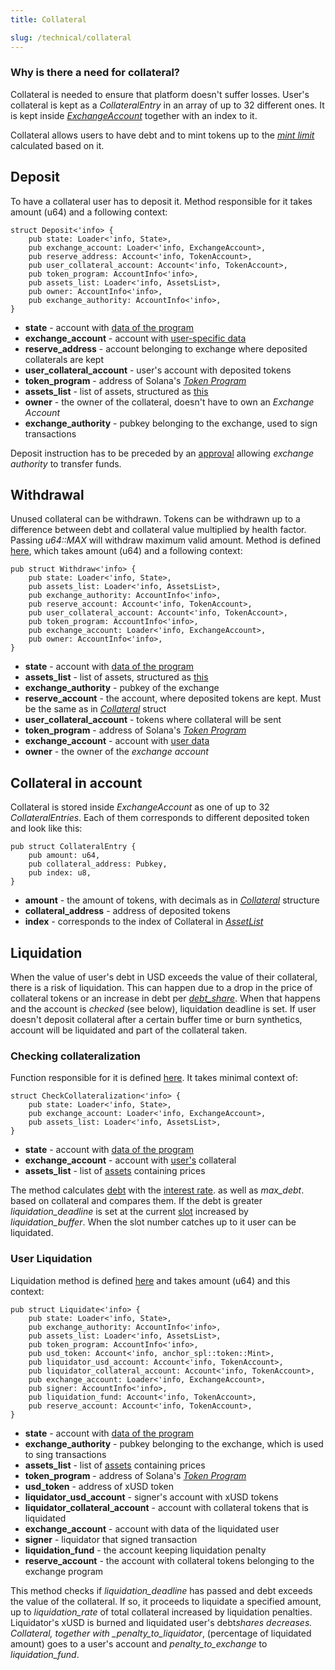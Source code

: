 ```yaml
---
title: Collateral

slug: /technical/collateral
---
```


### Why is there a need for collateral?

Collateral is needed to ensure that platform doesn't suffer losses. User's collateral is kept as a _CollateralEntry_ in an array of up to 32 different ones. It is kept inside [_ExchangeAccount_](/docs/technical/account#structure-of-account) together with an index to it.

Collateral allows users to have debt and to mint tokens up to the [_mint limit_](/docs/glossary#mint-limit) calculated based on it.

## Deposit

To have a collateral user has to deposit it. Method responsible for it takes amount (u64) and a following context:

    struct Deposit<'info> {
        pub state: Loader<'info, State>,
        pub exchange_account: Loader<'info, ExchangeAccount>,
        pub reserve_address: Account<'info, TokenAccount>,
        pub user_collateral_account: Account<'info, TokenAccount>,
        pub token_program: AccountInfo<'info>,
        pub assets_list: Loader<'info, AssetsList>,
        pub owner: AccountInfo<'info>,
        pub exchange_authority: AccountInfo<'info>,
    }

- **state** - account with [data of the program](/docs/technical/state)
- **exchange_account** - account with [user-specific data](/docs/technical/account)
- **reserve_address** - account belonging to exchange where deposited collaterals are kept
- **user_collateral_account** - user's account with deposited tokens
- **token_program** - address of Solana's [_Token Program_](https://spl.solana.com/token)
- **assets_list** - list of assets, structured as [this](/docs/technical/state#assetslist-structure)
- **owner** - the owner of the collateral, doesn't have to own an _Exchange Account_
- **exchange_authority** - pubkey belonging to the exchange, used to sign transactions

Deposit instruction has to be preceded by an [approval](https://spl.solana.com/token#authority-delegation) allowing _exchange authority_ to transfer funds.

## Withdrawal

Unused collateral can be withdrawn. Tokens can be withdrawn up to a difference between debt and collateral value multiplied by health factor. Passing _u64::MAX_ will withdraw maximum valid amount. Method is defined [here](https://github.com/Synthetify/synthetify-protocol/blob/8bd95bc1f4f31f8e774b2b02d1866abbe35404a5/programs/exchange/src/lib.rs#L361-L469), which takes amount (u64) and a following context:

    pub struct Withdraw<'info> {
        pub state: Loader<'info, State>,
        pub assets_list: Loader<'info, AssetsList>,
        pub exchange_authority: AccountInfo<'info>,
        pub reserve_account: Account<'info, TokenAccount>,
        pub user_collateral_account: Account<'info, TokenAccount>,
        pub token_program: AccountInfo<'info>,
        pub exchange_account: Loader<'info, ExchangeAccount>,
        pub owner: AccountInfo<'info>,
    }

- **state** - account with [data of the program](/docs/technical/state)
- **assets_list** - list of assets, structured as [this](/docs/technical/state#assetslist-structure)
- **exchange_authority** - pubkey of the exchange
- **reserve_account** - the account, where deposited tokens are kept. Must be the same as in [_Collateral_](/docs/technical/state#collateral-asset) struct
- **user_collateral_account** - tokens where collateral will be sent
- **token_program** - address of Solana's [_Token Program_](https://spl.solana.com/token)
- **exchange_account** - account with [user data](/docs/technical/account#structure-of-account)
- **owner** - the owner of the _exchange account_

## Collateral in account

Collateral is stored inside _ExchangeAccount_ as one of up to 32 _CollateralEntries_. Each of them corresponds to different deposited token and look like this:

    pub struct CollateralEntry {
        pub amount: u64,
        pub collateral_address: Pubkey,
        pub index: u8,
    }

- **amount** - the amount of tokens, with decimals as in [_Collateral_](/docs/technical/state#collateral-asset) structure
- **collateral_address** - address of deposited tokens
- **index** - corresponds to the index of Collateral in [_AssetList_](/docs/technical/state#assetslist-structure)

## Liquidation

When the value of user's debt in USD exceeds the value of their collateral, there is a risk of liquidation. This can happen due to a drop in the price of collateral tokens or an increase in debt per [_debt_share_](/docs/technical/synthetics#debt). When that happens and the account is _checked_ (see below), liquidation deadline is set.
If user doesn't deposit collateral after a certain buffer time or burn synthetics, account will be liquidated and part of the collateral taken.

### Checking collateralization

Function responsible for it is defined [here](https://github.com/Synthetify/synthetify-protocol/blob/8bd95bc1f4f31f8e774b2b02d1866abbe35404a5/programs/exchange/src/lib.rs#L928-L963). It takes minimal context of:

    struct CheckCollateralization<'info> {
        pub state: Loader<'info, State>,
        pub exchange_account: Loader<'info, ExchangeAccount>,
        pub assets_list: Loader<'info, AssetsList>,
    }

- **state** - account with [data of the program](/docs/technical/state)
- **exchange_account** - account with [user's](/docs/technical/account) collateral
- **assets_list** - list of [assets](/docs/technical/state#assetslist-structure) containing prices

The method calculates [debt](/docs/technical/synthetics#debt) with the [interest rate](/docs/technical/synthetics#interest-rate). as well as _max_debt_. based on collateral and compares them. If the debt is greater _liquidation_deadline_ is set at the current [slot](https://docs.solana.com/terminology#slot) increased by _liquidation_buffer_. When the slot number catches up to it user can be liquidated.

### User Liquidation

Liquidation method is defined [here](https://github.com/Synthetify/synthetify-protocol/blob/8bd95bc1f4f31f8e774b2b02d1866abbe35404a5/programs/exchange/src/lib.rs#L698-L927) and takes amount (u64) and this context:

    pub struct Liquidate<'info> {
        pub state: Loader<'info, State>,
        pub exchange_authority: AccountInfo<'info>,
        pub assets_list: Loader<'info, AssetsList>,
        pub token_program: AccountInfo<'info>,
        pub usd_token: Account<'info, anchor_spl::token::Mint>,
        pub liquidator_usd_account: Account<'info, TokenAccount>,
        pub liquidator_collateral_account: Account<'info, TokenAccount>,
        pub exchange_account: Loader<'info, ExchangeAccount>,
        pub signer: AccountInfo<'info>,
        pub liquidation_fund: Account<'info, TokenAccount>,
        pub reserve_account: Account<'info, TokenAccount>,
    }

- **state** - account with [data of the program](/docs/technical/state)
- **exchange_authority** - pubkey belonging to the exchange, which is used to sing transactions
- **assets_list** - list of [assets](/docs/technical/state#assetslist-structure) containing prices
- **token_program** - address of Solana's [_Token Program_](https://spl.solana.com/token)
- **usd_token** - address of xUSD token
- **liquidator_usd_account** - signer's account with xUSD tokens
- **liquidator_collateral_account** - account with collateral tokens that is liquidated
- **exchange_account** - account with data of the liquidated user
- **signer** - liquidator that signed transaction
- **liquidation_fund** - the account keeping liquidation penalty
- **reserve_account** - the account with collateral tokens belonging to the exchange program

This method checks if _liquidation_deadline_ has passed and debt exceeds the value of the collateral. If so, it proceeds to liquidate a specified amount, up to _liquidation_rate_ of total collateral increased by liquidation penalties. Liquidator's xUSD is burned and liquidated user's debt*shares decreases. Collateral, together with \_penalty_to_liquidator*, (percentage of liquidated amount) goes to a user's account and _penalty_to_exchange_ to _liquidation_fund_.
